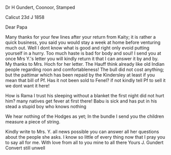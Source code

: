 Dr H Gundert, Coonoor, Stamped

 Calicut 23d J 1858

Dear Papa

Many thanks for your few lines after your return from Kaity; it is rather a quick business, you said you would stay a week at home before venturing much out. Well I dont know what is good and right only evoid putting yourself in a hurry. Too much haste is bad for body and soul! I send you at once Mrs Y.'s letter you will kindly return it that I can answer it by and by. My thanks to Mrs. Hoch for her letter. The Hauff think already like old Indian people regarding roon and comfortableness! The bull did not cost anything; but the pattimar which has been repaid by the Kindersley at least if you mean that bill of Pf. Has it not been sold to Fenel? if not kindly tell Pf to sell it we dont want it here!

How is Rama I trust his sleeping without a blanket the first night did not hurt him? many natives get fever at first there! Babu is sick and has put in his stead a stupid boy who knows nothing

We hear nothing of the Hodges as yet; In the bundle I send you the children measure a piece of string.

Kindly write to Mrs. Y. all news possible you can answer all her questions about the people she asks. I know so little of every thing now that I pray you to say all for me. With love from all to you mine to all there  Yours J. Gundert
Convert still unwell

